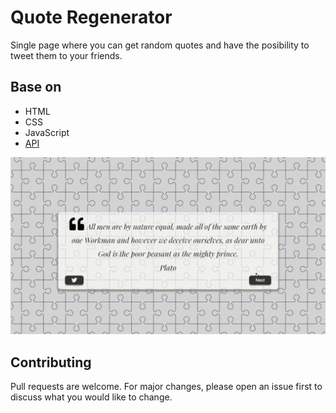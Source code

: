 # Quote Regenerator

Single page where you can get random quotes and have the posibility to tweet them to your friends.

## Base on

- HTML
- CSS
- JavaScript
- [API](https://jacintodesign.github.io/quotes-api/data/quotes.json)

![Demo](./static/workflow.gif)

## Contributing

Pull requests are welcome. For major changes, please open an issue first to discuss what you would like to change.
